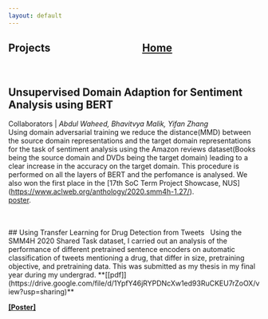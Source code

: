 ```yaml
---
layout: default
---
```


## Projects  &nbsp;   &nbsp;   &nbsp;   &nbsp;   &nbsp;   &nbsp;   &nbsp;   &nbsp;   &nbsp;     &nbsp;   &nbsp;   &nbsp;   &nbsp;   &nbsp;   &nbsp;   &nbsp;   &nbsp;   &nbsp;      [Home](./) <br>
<br>

## Unsupervised Domain Adaption for Sentiment Analysis using BERT  &nbsp;  
Collaborators | *Abdul Waheed, Bhavitvya Malik, Yifan Zhang* <br>
Using domain adversarial training we reduce the distance(MMD) between the source domain representations and the target domain representations for the task of sentiment analysis using the Amazon reviews dataset(Books being the source domain and DVDs being the target domain) leading to a clear increase in the accuracy on the target domain. This procedure is performed on all the layers of BERT and the perfomance is analysed. We also won the first place in the [17th SoC Term Project Showcase, NUS] (https://www.aclweb.org/anthology/2020.smm4h-1.27/). <br>
[poster](https://github.com/laibamehnaz/laibamehnaz.github.io/Poster-2.png). 


<br>
<br>
## Using Transfer Learning for Drug Detection from Tweets &nbsp;   
Using the SMM4H 2020 Shared Task dataset, I carried out an analysis of the performance of different pretrained sentence encoders on automatic classification of tweets mentioning a drug, that differ in size, pretraining objective, and pretraining data. This was submitted as my thesis in my final year during my undergrad. **[[pdf]](https://drive.google.com/file/d/1YpfY46jRYPDNcXw1ed93RuCKEU7rZoOX/view?usp=sharing)**

<a href="laibamehnaz.github.io/Poster-2.png" target="_blank">**[Poster]**</a>

